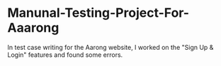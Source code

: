 # Manunal-Testing-Project-For-Aaarong
In test case writing for the Aarong website, I worked on the "Sign Up & Login" features and found some errors.
